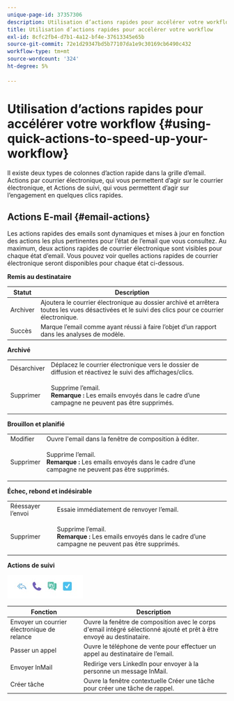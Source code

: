 ```yaml
---
unique-page-id: 37357306
description: Utilisation d’actions rapides pour accélérer votre workflow - Documents Marketo - Documentation du produit
title: Utilisation d’actions rapides pour accélérer votre workflow
exl-id: 8cfc2fb4-d7b1-4a12-bf4e-37613345e65b
source-git-commit: 72e1d29347bd5b77107da1e9c30169cb6490c432
workflow-type: tm+mt
source-wordcount: '324'
ht-degree: 5%

---
```


# Utilisation d’actions rapides pour accélérer votre workflow {#using-quick-actions-to-speed-up-your-workflow}

Il existe deux types de colonnes d’action rapide dans la grille d’email. Actions par courrier électronique, qui vous permettent d’agir sur le courrier électronique, et Actions de suivi, qui vous permettent d’agir sur l’engagement en quelques clics rapides.

## Actions E-mail {#email-actions}

Les actions rapides des emails sont dynamiques et mises à jour en fonction des actions les plus pertinentes pour l’état de l’email que vous consultez. Au maximum, deux actions rapides de courrier électronique sont visibles pour chaque état d’email. Vous pouvez voir quelles actions rapides de courrier électronique seront disponibles pour chaque état ci-dessous.

**Remis au destinataire**

| Statut | Description |
|---|---|
| Archiver | Ajoutera le courrier électronique au dossier archivé et arrêtera toutes les vues désactivées et le suivi des clics pour ce courrier électronique. |
| Succès | Marque l’email comme ayant réussi à faire l’objet d’un rapport dans les analyses de modèle. |

**Archivé**

<table> 
 <colgroup> 
  <col> 
  <col> 
 </colgroup> 
 <tbody> 
  <tr> 
   <td>Désarchiver</td> 
   <td>Déplacez le courrier électronique vers le dossier de diffusion et réactivez le suivi des affichages/clics.</td> 
  </tr> 
  <tr> 
   <td>Supprimer</td> 
   <td><p>Supprime l’email.<br><strong>Remarque :</strong> Les emails envoyés dans le cadre d’une campagne ne peuvent pas être supprimés.</p></td> 
  </tr> 
 </tbody> 
</table>

**Brouillon et planifié**

<table> 
 <colgroup> 
  <col> 
  <col> 
 </colgroup> 
 <tbody> 
  <tr> 
   <td>Modifier</td> 
   <td>Ouvre l'email dans la fenêtre de composition à éditer.</td> 
  </tr> 
  <tr> 
   <td>Supprimer</td> 
   <td><p>Supprime l’email.<br><strong>Remarque :</strong> Les emails envoyés dans le cadre d’une campagne ne peuvent pas être supprimés.</p></td> 
  </tr> 
 </tbody> 
</table>

**Échec, rebond et indésirable**

<table> 
 <colgroup> 
  <col> 
  <col> 
 </colgroup> 
 <tbody> 
  <tr> 
   <td>Réessayer l’envoi</td> 
   <td>Essaie immédiatement de renvoyer l’email.</td> 
  </tr> 
  <tr> 
   <td>Supprimer</td> 
   <td><p>Supprime l’email.<br><strong>Remarque :</strong> Les emails envoyés dans le cadre d’une campagne ne peuvent pas être supprimés.</p></td> 
  </tr> 
 </tbody> 
</table>

**Actions de suivi**

![](assets/using-quick-actions-to-speed-up-your-workflow-1.png)

| Fonction | Description |
|---|---|
| Envoyer un courrier électronique de relance | Ouvre la fenêtre de composition avec le corps d&#39;email intégré sélectionné ajouté et prêt à être envoyé au destinataire. |
| Passer un appel | Ouvre le téléphone de vente pour effectuer un appel au destinataire de l’email. |
| Envoyer InMail | Redirige vers LinkedIn pour envoyer à la personne un message InMail. |
| Créer tâche | Ouvre la fenêtre contextuelle Créer une tâche pour créer une tâche de rappel. |
